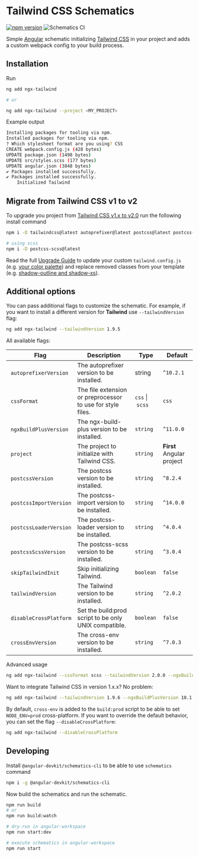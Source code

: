 # Tailwind CSS Schematics

[![npm version](https://badge.fury.io/js/ngx-tailwind.svg)](https://www.npmjs.com/package/ngx-tailwind)
![Schematics CI](https://github.com/notiz-dev/ngx-tailwind/workflows/Node.js%20CI/badge.svg)

Simple [Angular](https://angular.io/) schematic initializing [Tailwind CSS](https://tailwindcss.com/) in your project and adds a custom webpack config to your build process.

## Installation

Run

```bash
ng add ngx-tailwind

# or

ng add ngx-tailwind --project <MY_PROJECT>
```

Example output

```bash
Installing packages for tooling via npm.
Installed packages for tooling via npm.
? Which stylesheet format are you using? CSS
CREATE webpack.config.js (428 bytes)
UPDATE package.json (1498 bytes)
UPDATE src/styles.scss (177 bytes)
UPDATE angular.json (3848 bytes)
✔ Packages installed successfully.
✔ Packages installed successfully.
    Initialized Tailwind
```

## Migrate from Tailwind CSS v1 to v2

To upgrade you project from [Tailwind CSS v1.x to v2.0](https://tailwindcss.com/docs/upgrading-to-v2) run the following install command

```bash
npm i -D tailwindcss@latest autoprefixer@latest postcss@latest postcss-import@latest postcss-loader@latest

# using scss
npm i -D postcss-scss@latest
```

Read the full [Upgrade Guide](https://tailwindcss.com/docs/upgrading-to-v2) to update your custom `tailwind.config.js` (e.g. [your color palette](https://tailwindcss.com/docs/upgrading-to-v2#configure-your-color-palette-explicitly)) and replace removed classes from your template (e.g. [shadow-outline and shadow-xs](https://tailwindcss.com/docs/upgrading-to-v2#replace-shadow-outline-and-shadow-xs-with-ring-utilities)).

## Additional options

You can pass additional flags to customize the schematic. For example, if you want to install a different version for **Tailwind** use `--tailwindVersion` flag:

```bash
ng add ngx-tailwind --tailwindVersion 1.9.5
```

All available flags:

| Flag                    |  Description                                               | Type             |  Default                  |
| ----------------------- | ---------------------------------------------------------- | ---------------- | ------------------------- |
|  `autoprefixerVersion`  | The autoprefixer version to be installed.                  | string           | `^10.2.1`                 |
|  `cssFormat`            | The file extension or preprocessor to use for style files. | `css` \|  `scss` | `css`                     |
|  `ngxBuildPlusVersion`  | The ngx-build-plus version to be installed.                | `string`         | `^11.0.0`                 |
|  `project`              | The project to initialize with Tailwind CSS.               | `string`         | **First** Angular project |
|  `postcssVersion`       | The postcss version to be installed.                       | `string`         | `^8.2.4`                  |
|  `postcssImportVersion` | The postcss-import version to be installed.                | `string`         | `^14.0.0`                 |
|  `postcssLoaderVersion` | The postcss-loader version to be installed.                | `string`         | `^4.0.4`                  |
|  `postcssScssVersion`   | The postcss-scss version to be installed.                  | `string`         | `^3.0.4`                  |
|  `skipTailwindInit`     | Skip initializing Tailwind.                                | `boolean`        | `false`                   |
|  `tailwindVersion`      | The Tailwind version to be installed.                      | `string`         | `^2.0.2`                  |
|  `disableCrossPlatform` | Set the build:prod script to be only UNIX compatible.      | `boolean`        | `false`                   |
|  `crossEnvVersion`      | The cross-env version to be installed.                     | `string`         | `^7.0.3`                  |

Advanced usage

```bash
ng add ngx-tailwind --cssFormat scss --tailwindVersion 2.0.0 --ngxBuildPlusVersion 10.1.1 --postcssVersion 8.0.0 --postcssImportVersion 13.0.0 --postcssLoaderVersion 4.0.4 --postcssScssVersion 3.0.4
```

Want to integrate Tailwind CSS in version 1.x.x? No problem:

```bash
ng add ngx-tailwind --tailwindVersion 1.9.6 --ngxBuildPlusVersion 10.1.1 --postcssVersion 7.0.35 --postcssImportVersion 12.0.1 --postcssLoaderVersion 4.0.4 --postcssScssVersion 3.0.4
```

By default, `cross-env` is added to the `build:prod` script to be able to set `NODE_ENV=prod` cross-platform.
If you want to override the default behavior, you can set the flag `--disableCrossPlatform`:

```bash
ng add ngx-tailwind --disableCrossPlatform
```

## Developing

Install `@angular-devkit/schematics-cli` to be able to use `schematics` command

```bash
npm i -g @angular-devkit/schematics-cli
```

Now build the schematics and run the schematic.

```bash
npm run build
# or
npm run build:watch

# dry-run in angular-workspace
npm run start:dev

# execute schematics in angular-workspace
npm run start
```
